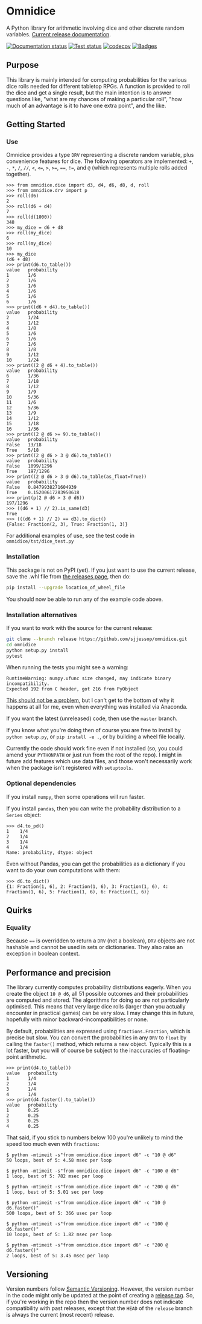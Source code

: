 # Omnidice

A Python library for arithmetic involving dice and other discrete random
variables. [Current release documentation](https://omnidice.readthedocs.io/).

[![Documentation status](https://readthedocs.org/projects/omnidice/badge/?version=latest)](https://omnidice.readthedocs.io/en/latest/?badge=latest)
[![Test status](https://github.com/sjjessop/omnidice/workflows/tests/badge.svg)](https://github.com/sjjessop/omnidice/actions?query=workflow%3Atests)
[![codecov](https://codecov.io/gh/sjjessop/omnidice/branch/master/graph/badge.svg)](https://codecov.io/gh/sjjessop/omnidice)
[![Badges](https://img.shields.io/badge/badges-4-green.svg)](https://shields.io/)

## Purpose

This library is mainly intended for computing probabilities for the various
dice rolls needed for different tabletop RPGs. A function is provided to roll
the dice and get a single result, but the main intention is to answer questions
like, "what are my chances of making a particular roll", "how much of an
advantage is it to have one extra point", and the like.

## Getting Started

### Use

Omnidice provides a type `DRV` representing a discrete random variable, plus
convenience features for dice. The following operators are implemented: `+`,
`-`, `*`, `/`, `//`, `<`, `<=`, `>`, `>=`, `==`, `!=`, and `@` (which
represents multiple rolls added together).

```pycon
>>> from omnidice.dice import d3, d4, d6, d8, d, roll
>>> from omnidice.drv import p
>>> roll(d6)
2
>>> roll(d6 + d4)
7
>>> roll(d(1000))
348
>>> my_dice = d6 + d8
>>> roll(my_dice)
6
>>> roll(my_dice)
10
>>> my_dice
(d6 + d8)
>>> print(d6.to_table())
value   probability
1       1/6
2       1/6
3       1/6
4       1/6
5       1/6
6       1/6
>>> print((d6 + d4).to_table())
value   probability
2       1/24
3       1/12
4       1/8
5       1/6
6       1/6
7       1/6
8       1/8
9       1/12
10      1/24
>>> print((2 @ d6 + 4).to_table())
value   probability
6       1/36
7       1/18
8       1/12
9       1/9
10      5/36
11      1/6
12      5/36
13      1/9
14      1/12
15      1/18
16      1/36
>>> print((2 @ d6 >= 9).to_table())
value   probability
False   13/18
True    5/18
>>> print((2 @ d6 > 3 @ d6).to_table())
value   probability
False   1099/1296
True    197/1296
>>> print((2 @ d6 > 3 @ d6).to_table(as_float=True))
value   probability
False   0.8479938271604939
True    0.15200617283950618
>>> print(p(2 @ d6 > 3 @ d6))
197/1296
>>> ((d6 + 1) // 2).is_same(d3)
True
>>> (((d6 + 1) // 2) == d3).to_dict()
{False: Fraction(2, 3), True: Fraction(1, 3)}
```

For additional examples of use, see the test code in
`omnidice/tst/dice_test.py`

### Installation

This package is not on PyPI (yet). If you just want to use the current release,
save the .whl file from
[the releases page](https://github.com/sjjessop/omnidice/releases), then do:

```bash
pip install --upgrade location_of_wheel_file
```

You should now be able to run any of the example code above.

### Installation alternatives

If you want to work with the source for the current release:

```bash
git clone --branch release https://github.com/sjjessop/omnidice.git
cd omnidice
python setup.py install
pytest
```

When running the tests you might see a warning:

```text
RuntimeWarning: numpy.ufunc size changed, may indicate binary incompatibility.
Expected 192 from C header, got 216 from PyObject
```

[This should not be a problem](https://github.com/numpy/numpy/issues/12785),
but I can't get to the bottom of why it happens at all for me, even when
everything was installed via Anaconda.

If you want the latest (unreleased) code, then use the `master` branch.

If you know what you're doing then of course you are free to install by
`python setup.py`, or `pip install -e .`, or by building a wheel file locally.

Currently the code should work fine even if not installed (so, you could amend
your `PYTHONPATH` or just run from the root of the repo). I might in future
add features which use data files, and those won't necessarily work when the
package isn't registered with `setuptools`.

### Optional dependencies

If you install `numpy`, then some operations will run faster.

If you install `pandas`, then you can write the probability distribution to
a `Series` object:

```pycon
>>> d4.to_pd()
1    1/4
2    1/4
3    1/4
4    1/4
Name: probability, dtype: object
```

Even without Pandas, you can get the probabilities as a dictionary if you want
to do your own computations with them:

```pycon
>>> d6.to_dict()
{1: Fraction(1, 6), 2: Fraction(1, 6), 3: Fraction(1, 6), 4: Fraction(1, 6), 5: Fraction(1, 6), 6: Fraction(1, 6)}
```

## Quirks

### Equality

Because `==` is overridden to return a `DRV` (not a boolean), `DRV` objects are
not hashable and cannot be used in sets or dictionaries. They also raise an
exception in boolean context.

## Performance and precision

The library currently computes probability distributions eagerly. When you
create the object `10 @ d6`, all 51 possible outcomes and their probabilities
are computed and stored. The algorithms for doing so are not particularly
optimised. This means that very large dice rolls (larger than you actually
encounter in practical games) can be very slow. I may change this in future,
hopefully with minor backward-incompatibilities or none.

By default, probabilities are expressed using `fractions.Fraction`, which is
precise but slow. You can convert the probabilities in any `DRV` to `float`
by calling the `faster()` method, which returns a new object. Typically this
is a lot faster, but you will of course be subject to the inaccuracies of
floating-point arithmetic.

```pycon
>>> print(d4.to_table())
value   probability
1       1/4
2       1/4
3       1/4
4       1/4
>>> print(d4.faster().to_table())
value   probability
1       0.25
2       0.25
3       0.25
4       0.25
```

That said, if you stick to numbers below 100 you're unlikely to mind the
speed too much even with `fractions`:

```console
$ python -mtimeit -s"from omnidice.dice import d6" -c "10 @ d6"
50 loops, best of 5: 4.58 msec per loop

$ python -mtimeit -s"from omnidice.dice import d6" -c "100 @ d6"
1 loop, best of 5: 782 msec per loop

$ python -mtimeit -s"from omnidice.dice import d6" -c "200 @ d6"
1 loop, best of 5: 5.01 sec per loop

$ python -mtimeit -s"from omnidice.dice import d6" -c "10 @ d6.faster()"
500 loops, best of 5: 366 usec per loop

$ python -mtimeit -s"from omnidice.dice import d6" -c "100 @ d6.faster()"
10 loops, best of 5: 1.82 msec per loop

$ python -mtimeit -s"from omnidice.dice import d6" -c "200 @ d6.faster()"
2 loops, best of 5: 3.45 msec per loop
```

## Versioning

Version numbers follow [Semantic Versioning](https://semver.org/). However, the
version number in the code might only be updated at the point of creating a
[release tag](https://github.com/sjjessop/omnidice/tags). So, if you're working
in the repo then the version number does not indicate compatibility with past
releases, except that the `HEAD` of the `release` branch is always the current
(most recent) release.
